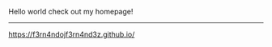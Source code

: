 Hello world check out my homepage!


----------------------------
https://f3rn4ndojf3rn4nd3z.github.io/
